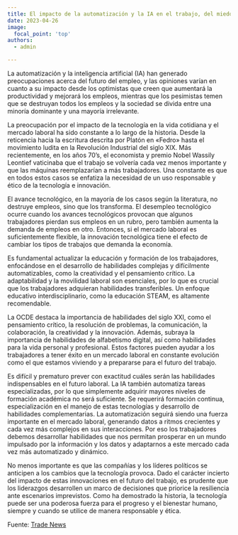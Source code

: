 ```yaml
---
title: El impacto de la automatización y la IA en el trabajo, del miedo a la oportunidad. [Opinión]
date: 2023-04-26
image:
  focal_point: 'top'
authors:
  - admin 

---
```

La automatización y la inteligencia artificial (IA) han generado preocupaciones acerca del futuro del empleo, y las opiniones varían en cuanto a su impacto desde los optimistas que creen que aumentará la productividad y mejorará los empleos, mientras que los pesimistas temen que se destruyan todos los empleos y la sociedad se divida entre una minoría dominante y una mayoría irrelevante. 

La preocupación por el impacto de la tecnología en la vida cotidiana y el mercado laboral ha sido constante a lo largo de la historia. Desde la reticencia hacia la escritura descrita por Platón en «Fedro» hasta el movimiento ludita en la Revolución Industrial del siglo XIX. Más recientemente, en los años 70’s, el economista y premio Nobel Wassily Leontief vaticinaba que el trabajo se volvería cada vez menos importante y que las máquinas reemplazarían a más trabajadores. Una constante es que en todos estos casos se enfatiza la necesidad de un uso responsable y ético de la tecnología e innovación.

El avance tecnológico, en la mayoría de los casos según la literatura, no destruye empleos, sino que los transforma. El desempleo tecnológico ocurre cuando los avances tecnológicos provocan que algunos trabajadores pierdan sus empleos en un rubro, pero también aumenta la demanda de empleos en otro. Entonces, si el mercado laboral es suficientemente flexible, la innovación tecnológica tiene el efecto de cambiar los tipos de trabajos que demanda la economía.

Es fundamental actualizar la educación y formación de los trabajadores, enfocándose en el desarrollo de habilidades complejas y difícilmente automatizables, como la creatividad y el pensamiento crítico. La adaptabilidad y la movilidad laboral son esenciales, por lo que es crucial que los trabajadores adquieran habilidades transferibles. Un enfoque educativo interdisciplinario, como la educación STEAM, es altamente recomendable. 

La OCDE destaca la importancia de habilidades del siglo XXI, como el pensamiento crítico, la resolución de problemas, la comunicación, la colaboración, la creatividad y la innovación. Además, subraya la importancia de habilidades de alfabetismo digital, así como habilidades para la vida personal y profesional. Estos factores pueden ayudar a los trabajadores a tener éxito en un mercado laboral en constante evolución como el que estamos viviendo y a prepararse para el futuro del trabajo.

Es difícil y prematuro prever con exactitud cuáles serán las habilidades indispensables en el futuro laboral. La IA también automatiza tareas especializadas, por lo que simplemente adquirir mayores niveles de formación académica no será suficiente. Se requerirá formación continua, especialización en el manejo de estas tecnologías y desarrollo de habilidades complementarias. La automatización seguirá siendo una fuerza importante en el mercado laboral, generando datos a ritmos crecientes y cada vez más complejos en sus interacciones. Por eso los trabajadores debemos desarrollar habilidades que nos permitan prosperar en un mundo impulsado por la información y los datos y adaptarnos a este mercado cada vez más automatizado y dinámico. 

No menos importante es que las compañías y los líderes políticos se anticipen a los cambios que la tecnología provoca. Dado el carácter incierto del impacto de estas innovaciones en el futuro del trabajo, es prudente que los liderazgos desarrollen un marco de decisiones que priorice la resiliencia ante escenarios imprevistos. Como ha demostrado la historia, la tecnología puede ser una poderosa fuerza para el progreso y el bienestar humano, siempre y cuando se utilice de manera responsable y ética.



Fuente: [Trade News](https://trade-news.cl/2023/04/26/el-impacto-de-la-automatizacion-y-la-ia-en-el-trabajo-del-miedo-a-la-oportunidad/)
